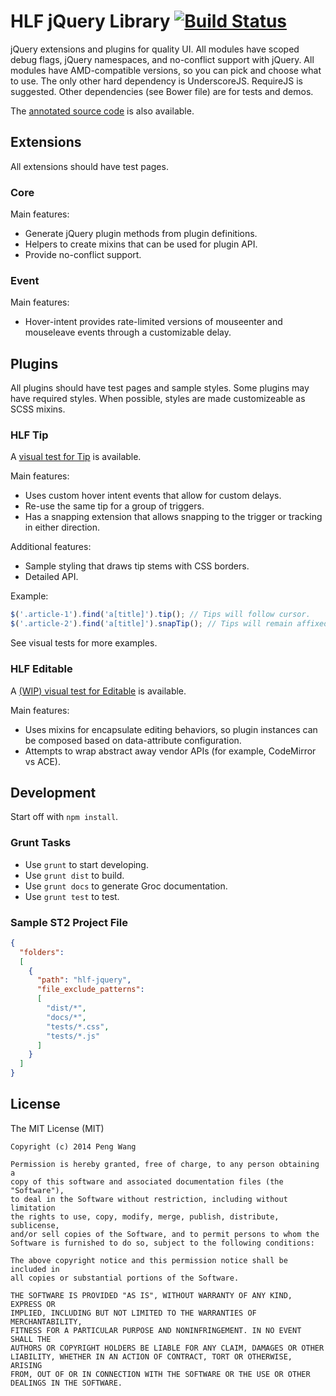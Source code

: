 # HLF jQuery Library [![Build Status](https://travis-ci.org/hlfcoding/hlf-jquery.svg?branch=master)](https://travis-ci.org/hlfcoding/hlf-jquery)

jQuery extensions and plugins for quality UI. All modules have scoped debug
flags, jQuery namespaces, and no-conflict support with jQuery. All modules have
AMD-compatible versions, so you can pick and choose what to use. The only other
hard dependency is UnderscoreJS. RequireJS is suggested. Other dependencies
(see Bower file) are for tests and demos.

The [annotated source code][] is also available.

## Extensions

All extensions should have test pages.

### Core

Main features:

- Generate jQuery plugin methods from plugin definitions.
- Helpers to create mixins that can be used for plugin API.
- Provide no-conflict support.

### Event

Main features:

- Hover-intent provides rate-limited versions of mouseenter and mouseleave 
  events through a customizable delay.

## Plugins

All plugins should have test pages and sample styles. Some plugins may have
required styles. When possible, styles are made customizeable as SCSS mixins.

### HLF Tip

A [visual test for Tip][] is available.

Main features:

- Uses custom hover intent events that allow for custom delays.
- Re-use the same tip for a group of triggers.
- Has a snapping extension that allows snapping to the trigger or tracking in
  either direction.

Additional features:

- Sample styling that draws tip stems with CSS borders.
- Detailed API.

Example:

```javascript
$('.article-1').find('a[title]').tip(); // Tips will follow cursor.
$('.article-2').find('a[title]').snapTip(); // Tips will remain affixed.
```

See visual tests for more examples.

### HLF Editable

A [(WIP) visual test for Editable][] is available.

Main features:

- Uses mixins for encapsulate editing behaviors, so plugin instances can be
  composed based on data-attribute configuration. 
- Attempts to wrap abstract away vendor APIs (for example, CodeMirror vs ACE).

## Development

Start off with `npm install`.

### Grunt Tasks

- Use `grunt` to start developing.
- Use `grunt dist` to build.
- Use `grunt docs` to generate Groc documentation.
- Use `grunt test` to test.

### Sample ST2 Project File

```json
{
  "folders":
  [
    {
      "path": "hlf-jquery",
      "file_exclude_patterns":
      [
        "dist/*",
        "docs/*",
        "tests/*.css",
        "tests/*.js"
      ]
    }
  ]
}
```

## License

The MIT License (MIT)

    Copyright (c) 2014 Peng Wang

    Permission is hereby granted, free of charge, to any person obtaining a
    copy of this software and associated documentation files (the "Software"),
    to deal in the Software without restriction, including without limitation
    the rights to use, copy, modify, merge, publish, distribute, sublicense,
    and/or sell copies of the Software, and to permit persons to whom the
    Software is furnished to do so, subject to the following conditions:

    The above copyright notice and this permission notice shall be included in
    all copies or substantial portions of the Software.

    THE SOFTWARE IS PROVIDED "AS IS", WITHOUT WARRANTY OF ANY KIND, EXPRESS OR
    IMPLIED, INCLUDING BUT NOT LIMITED TO THE WARRANTIES OF MERCHANTABILITY,
    FITNESS FOR A PARTICULAR PURPOSE AND NONINFRINGEMENT. IN NO EVENT SHALL THE
    AUTHORS OR COPYRIGHT HOLDERS BE LIABLE FOR ANY CLAIM, DAMAGES OR OTHER
    LIABILITY, WHETHER IN AN ACTION OF CONTRACT, TORT OR OTHERWISE, ARISING
    FROM, OUT OF OR IN CONNECTION WITH THE SOFTWARE OR THE USE OR OTHER
    DEALINGS IN THE SOFTWARE.

[annotated source code]: http://hlfcoding.github.io/hlf-jquery/docs/index.html
[visual test for Tip]: http://hlfcoding.github.io/hlf-jquery/tests/tip.visual.html
[(WIP) visual test for Editable]: http://hlfcoding.github.io/hlf-jquery/tests/editable.visual.html
